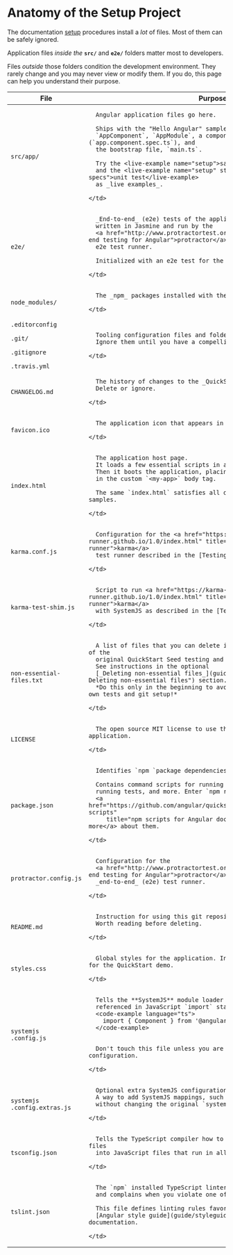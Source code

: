# Anatomy of the Setup Project

The documentation [setup](guide/setup) procedures install a _lot_ of files.
Most of them can be safely ignored.

Application files _inside the_ **`src/`** and **`e2e/`** folders matter most to developers.

Files _outside_ those folders condition the development environment.
They rarely change and you may never view or modify them.
If you do, this page can help you understand their purpose.





<table class="is-full-width">

  <col width="10%"></col>
  <col width="90%"></col>

  <thead>
    <tr>
      <th>File</th>
      <th>Purpose</th>
    </tr>
  </thead>

  <tr>
    <td><code>src/app/</code></td>
    <td>

      Angular application files go here.

      Ships with the "Hello Angular" sample's
      `AppComponent`, `AppModule`, a component unit test (`app.component.spec.ts`), and
      the bootstrap file, `main.ts`.

      Try the <live-example name="setup">sample application</live-example>
      and the <live-example name="setup" stackblitz="quickstart-specs">unit test</live-example>
      as _live examples_.

    </td>
  </tr>

  <tr>
    <td><code>e2e/</code> </td>
    <td>

      _End-to-end_ (e2e) tests of the application,
      written in Jasmine and run by the
      <a href="http://www.protractortest.org/" title="Protractor: end-to-end testing for Angular">protractor</a>
      e2e test runner.

      Initialized with an e2e test for the "Hello Angular" sample.

    </td>
  </tr>

  <tr>
    <td><code>node_modules/</code></td>
    <td>

      The _npm_ packages installed with the `npm install` command.

    </td>
  </tr>

  <tr>
    <td>
      <code>.editorconfig<br>
.git/<br>
.gitignore<br>
.travis.yml</code>
    </td>
    <td>

      Tooling configuration files and folders.
      Ignore them until you have a compelling reason to do otherwise.

    </td>
  </tr>

  <tr>
    <td><code>CHANGELOG.md</code></td>
    <td>

      The history of changes to the _QuickStart_ repository.
      Delete or ignore.

    </td>
  </tr>

  <tr>
    <td><code>favicon.ico</code></td>
    <td>

      The application icon that appears in the browser tab.

    </td>
  </tr>

  <tr>
    <td><code>index.html</code></td>
    <td>

      The application host page.
      It loads a few essential scripts in a prescribed order.
      Then it boots the application, placing the root `AppComponent`
      in the custom `<my-app>` body tag.

      The same `index.html` satisfies all documentation application samples.

    </td>
  </tr>

  <tr>
    <td><code>karma.conf.js</code></td>
    <td>

      Configuration for the <a href="https://karma-runner.github.io/1.0/index.html" title="Karma unit test runner">karma</a>
      test runner described in the [Testing](guide/testing) guide.

    </td>
  </tr>

  <tr>
    <td><code>karma-test-shim.js</code></td>
    <td>

      Script to run <a href="https://karma-runner.github.io/1.0/index.html" title="Karma unit test runner">karma</a>
      with SystemJS as described in the [Testing](guide/testing) guide.

    </td>
  </tr>

  <tr>
    <td><code>non-essential-files.txt</code></td>
    <td>

      A list of files that you can delete if you want to purge your setup of the
      original QuickStart Seed testing and git maintenance artifacts.
      See instructions in the optional
      [_Deleting non-essential files_](guide/setup#non-essential "Setup: Deleting non-essential files") section.
      *Do this only in the beginning to avoid accidentally deleting your own tests and git setup!*

    </td>
  </tr>

  <tr>
    <td><code>LICENSE</code></td>
    <td>

      The open source MIT license to use this setup code in your application.

    </td>
  </tr>

  <tr>
    <td><code>package.json</code></td>
    <td>

      Identifies `npm `package dependencies for the project.

      Contains command scripts for running the application,
      running tests, and more. Enter `npm run` for a listing.
      <a href="https://github.com/angular/quickstart/blob/master/README.md#npm-scripts"
         title="npm scripts for Angular documentation samples">Read more</a> about them.

    </td>
  </tr>

  <tr>
    <td><code>protractor.config.js</code></td>
    <td>

      Configuration for the
      <a href="http://www.protractortest.org/" title="Protractor: end-to-end testing for Angular">protractor</a>
      _end-to-end_ (e2e) test runner.

    </td>
  </tr>

  <tr>
    <td><code>README.md</code></td>
    <td>

      Instruction for using this git repository in your project.
      Worth reading before deleting.

    </td>
  </tr>

  <tr>
    <td><code>styles.css</code></td>
    <td>

      Global styles for the application. Initialized with an `<h1>` style for the QuickStart demo.

    </td>
  </tr>

  <tr>
    <td><code>systemjs<br>.config.js</code></td>
    <td>

      Tells the **SystemJS** module loader where to find modules
      referenced in JavaScript `import` statements. For example:
      <code-example language="ts">
        import { Component } from '@angular/core;
      </code-example>


      Don't touch this file unless you are fully versed in SystemJS configuration.

    </td>
  </tr>

  <tr>
    <td><code>systemjs<br>.config.extras.js</code></td>
    <td>

      Optional extra SystemJS configuration.
      A way to add SystemJS mappings, such as for application _barrels_,
      without changing the original `system.config.js`.

    </td>
  </tr>

  <tr>
    <td><code>tsconfig.json</code></td>
    <td>

      Tells the TypeScript compiler how to transpile TypeScript source files
      into JavaScript files that run in all modern browsers.

    </td>
  </tr>

  <tr>
    <td><code>tslint.json</code></td>
    <td>

      The `npm` installed TypeScript linter inspects your TypeScript code
      and complains when you violate one of its rules.

      This file defines linting rules favored by the
      [Angular style guide](guide/styleguide) and by the authors of the documentation.

    </td>
  </tr>

</table>

